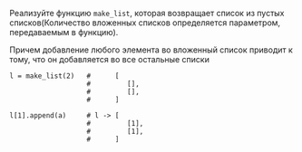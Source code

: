Реализуйте функцию `make_list`, которая возвращает список из пустых списков(Количество вложенных списков определяется параметром, передаваемым в функцию).

Причем добавление любого элемента во вложенный список приводит к тому, что он добавляется во все остальные списки


    l = make_list(2)   #      [
                       #         [],
                       #         [],
                       #      ]
    
    l[1].append(a)     # l -> [
                       #         [1],
                       #         [1],
                       #      ]     